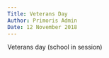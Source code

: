 ```yaml
---
Title: Veterans Day
Author: Primoris Admin
Date: 12 November 2018
---
```


Veterans day (school in session)